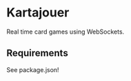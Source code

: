 Kartajouer
==========

Real time card games using WebSockets.

Requirements
------------
See package.json!